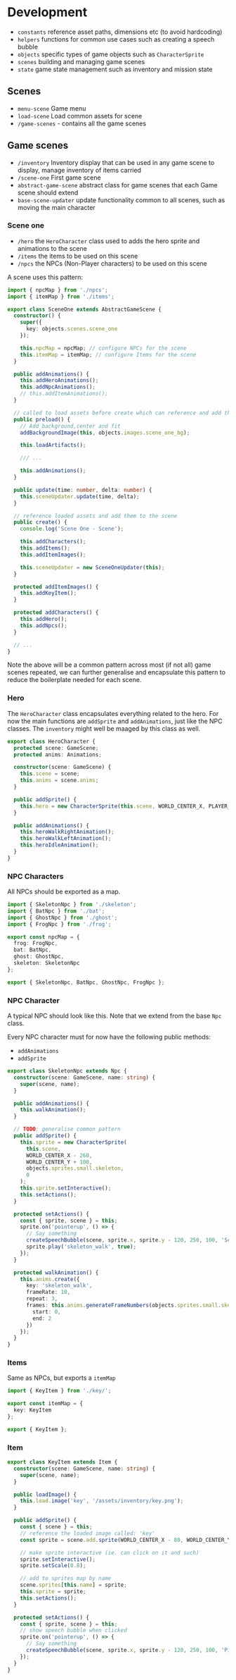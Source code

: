 # Development

- `constants` reference asset paths, dimensions etc (to avoid hardcoding)
- `helpers` functions for common use cases such as creating a speech bubble
- `objects` specific types of game objects such as `CharacterSprite`
- `scenes` building and managing game scenes
- `state` game state management such as inventory and mission state

## Scenes

- `menu-scene` Game menu
- `load-scene` Load common assets for scene
- `/game-scenes` - contains all the game scenes

## Game scenes

- `/inventory` Inventory display that can be used in any game scene to display, manage inventory of items carried
- `/scene-one` First game scene
- `abstract-game-scene` abstract class for game scenes that each Game scene should extend
- `base-scene-updater` update functionality common to all scenes, such as moving the main character

### Scene one

- `/hero` the `HeroCharacter` class used to adds the hero sprite and animations to the scene
- `/items` the items to be used on this scene
- `/npcs` the NPCs (Non-Player characters) to be used on this scene

A scene uses this pattern:

```ts
import { npcMap } from './npcs';
import { itemMap } from './items';

export class SceneOne extends AbstractGameScene {
  constructor() {
    super({
      key: objects.scenes.scene_one
    });

    this.npcMap = npcMap; // configure NPCs for the scene
    this.itemMap = itemMap; // configure Items for the scene
  }

  public addAnimations() {
    this.addHeroAnimations();
    this.addNpcAnimations();
    // this.addItemAnimations();
  }

  // called to load assets before create which can reference and add them to the scene
  public preload() {
    // Add background,center and fit
    addBackgroundImage(this, objects.images.scene_one_bg);

    this.loadArtifacts();

    /// ...

    this.addAnimations();
  }

  public update(time: number, delta: number) {
    this.sceneUpdater.update(time, delta);
  }

  // reference loaded assets and add them to the scene
  public create() {
    console.log('Scene One - Scene');

    this.addCharacters();
    this.addItems();
    this.addItemImages();

    this.sceneUpdater = new SceneOneUpdater(this);
  }

  protected addItemImages() {
    this.addKeyItem();
  }

  protected addCharacters() {
    this.addHero();
    this.addNpcs();
  }

  // ...
}
```

Note the above will be a common pattern across most (if not all) game scenes repeated, we can further generalise and encapsulate this pattern to reduce the boilerplate needed for each scene.

### Hero

The `HeroCharacter` class encapsulates everything related to the hero.
For now the main functions are `addSprite` and `addAnimations`, just like the NPC classes.
The `inventory` might well be maaged by this class as well.

```ts
export class HeroCharacter {
  protected scene: GameScene;
  protected anims: Animations;

  constructor(scene: GameScene) {
    this.scene = scene;
    this.anims = scene.anims;
  }

  public addSprite() {
    this.hero = new CharacterSprite(this.scene, WORLD_CENTER_X, PLAYER_MOVEMENT_AREA * 1.1, 'hero', 4);
  }

  public addAnimations() {
    this.heroWalkRightAnimation();
    this.heroWalkLeftAnimation();
    this.heroIdleAnimation();
  }
}
```

### NPC Characters

All NPCs should be exported as a map.

```ts
import { SkeletonNpc } from './skeleton';
import { BatNpc } from './bat';
import { GhostNpc } from './ghost';
import { FrogNpc } from './frog';

export const npcMap = {
  frog: FrogNpc,
  bat: BatNpc,
  ghost: GhostNpc,
  skeleton: SkeletonNpc
};

export { SkeletonNpc, BatNpc, GhostNpc, FrogNpc };
```

### NPC Character

A typical NPC should look like this.
Note that we extend from the base `Npc` class.

Every NPC character must for now have the following public methods:

- `addAnimations`
- `addSprite`

```ts
export class SkeletonNpc extends Npc {
  constructor(scene: GameScene, name: string) {
    super(scene, name);
  }

  public addAnimations() {
    this.walkAnimation();
  }

  // TODO: generalise common pattern
  public addSprite() {
    this.sprite = new CharacterSprite(
      this.scene,
      WORLD_CENTER_X - 260,
      WORLD_CENTER_Y + 100,
      objects.sprites.small.skeleton,
      0
    );
    this.sprite.setInteractive();
    this.setActions();
  }

  protected setActions() {
    const { sprite, scene } = this;
    sprite.on('pointerup', () => {
      // Say something
      createSpeechBubble(scene, sprite.x, sprite.y - 120, 250, 100, 'Screach!!');
      sprite.play('skeleton_walk', true);
    });
  }

  protected walkAnimation() {
    this.anims.create({
      key: 'skeleton_walk',
      frameRate: 10,
      repeat: 3,
      frames: this.anims.generateFrameNumbers(objects.sprites.small.skeleton, {
        start: 0,
        end: 2
      })
    });
  }
}
```

### Items

Same as NPCs, but exports a `itemMap`

```ts
import { KeyItem } from './key/';

export const itemMap = {
  key: KeyItem
};

export { KeyItem };
```

### Item

```ts
export class KeyItem extends Item {
  constructor(scene: GameScene, name: string) {
    super(scene, name);
  }

  public loadImage() {
    this.load.image('key', '/assets/inventory/key.png');
  }

  public addSprite() {
    const { scene } = this;
    // reference the loaded image called: 'key'
    const sprite = scene.add.sprite(WORLD_CENTER_X - 80, WORLD_CENTER_Y + 80, 'key');

    // make sprite interactive (ie. can click on it and such)
    sprite.setInteractive();
    sprite.setScale(0.8);

    // add to sprites map by name
    scene.sprites[this.name] = sprite;
    this.sprite = sprite;
    this.setActions();
  }

  protected setActions() {
    const { sprite, scene } = this;
    // show speech bubble when clicked
    sprite.on('pointerup', () => {
      // Say something
      createSpeechBubble(scene, sprite.x, sprite.y - 120, 250, 100, 'Pick me up!');
    });
  }
}
```
